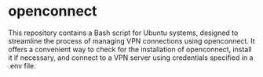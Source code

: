 # openconnect
This repository contains a Bash script for Ubuntu systems, designed to streamline the process of managing VPN connections using openconnect. It offers a convenient way to check for the installation of openconnect, install it if necessary, and connect to a VPN server using credentials specified in a .env file. 
